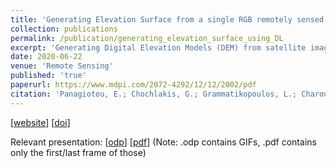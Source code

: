 ```yaml
---
title: 'Generating Elevation Surface from a single RGB remotely sensed image using Deep Learning'
collection: publications
permalink: /publication/generating_elevation_surface_using_DL
excerpt: 'Generating Digital Elevation Models (DEM) from satellite imagery or other data sources constitutes an essential tool for a plethora of applications and disciplines, ranging from 3D flight planning and simulation, autonomous driving and satellite navigation, such as GPS, to modeling water flow, precision farming and forestry. The task of extracting this 3D geometry from a given surface hitherto requires a combination of appropriately collected corresponding samples and/or specialized equipment, as inferring the elevation from single image data is out of reach for contemporary approaches. On the other hand, Artificial Intelligence (AI) and Machine Learning (ML) algorithms have experienced unprecedented growth in recent years as they can extrapolate rules in a data-driven manner and retrieve convoluted, nonlinear one-to-one mappings, such as an approximate mapping from satellite imagery to DEMs. Therefore, we propose an end-to-end Deep Learning (DL) approach to construct this mapping and to generate an absolute or relative point cloud estimation of a DEM given a single RGB satellite (Sentinel-2 imagery in this work) or drone image. The model has been readily extended to incorporate available information from the non-visible electromagnetic spectrum. Unlike existing methods, we only exploit one image for the production of the elevation data, rendering our approach less restrictive and constrained, but suboptimal compared to them at the same time. Moreover, recent advances in software and hardware allow us to make the inference and the generation extremely fast, even on moderate hardware. We deploy Conditional Generative Adversarial networks (CGAN), which are the state-of-the-art approach to image-to-image translation. We expect our work to serve as a springboard for further development in this field and to foster the integration of such methods in the process of generating, updating and analyzing DEMs.'
date: 2020-06-22
venue: 'Remote Sensing'
published: 'true'
paperurl: https://www.mdpi.com/2072-4292/12/12/2002/pdf
citation: 'Panagiotou, E.; Chochlakis, G.; Grammatikopoulos, L.; Charou, E. Generating Elevation Surface from a Single RGB Remotely Sensed Image Using Deep Learning. Remote Sens. 2020, 12, 2002.'
---
```


[[website](https://www.mdpi.com/2072-4292/12/12/2002)] [[doi](https://doi.org/10.3390/rs12122002)]

Relevant presentation: [[odp](https://gchochla.github.io/files/rssa2020-presentation.odp)] [[pdf](https://gchochla.github.io/files/rssa2020-presentation.pdf)] (Note: .odp contains GIFs, .pdf contains only the first/last frame of those)
